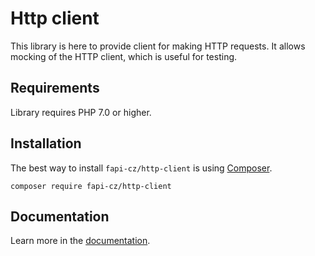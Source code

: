 # Http client
This library is here to provide client for making HTTP requests. 
It allows mocking of the HTTP client, which is useful for testing.

## Requirements
Library requires PHP 7.0 or higher.

## Installation
The best way to install `fapi-cz/http-client` is using [Composer](http://getcomposer.org/).

```
composer require fapi-cz/http-client
```

## Documentation
Learn more in the [documentation](docs/en/index.md).
